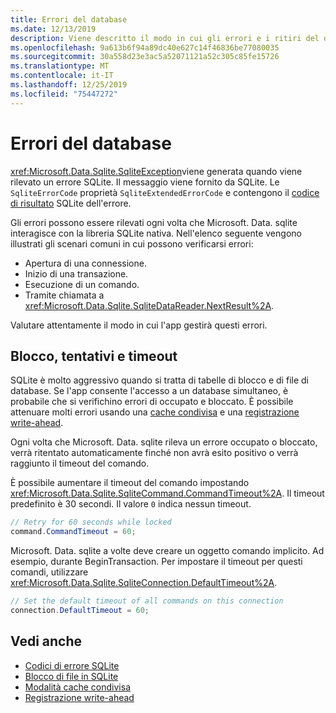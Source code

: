 ```yaml
---
title: Errori del database
ms.date: 12/13/2019
description: Viene descritto il modo in cui gli errori e i ritiri del database vengono gestiti dalla libreria.
ms.openlocfilehash: 9a613b6f94a89dc40e627c14f46836be77080035
ms.sourcegitcommit: 30a558d23e3ac5a52071121a52c305c85fe15726
ms.translationtype: MT
ms.contentlocale: it-IT
ms.lasthandoff: 12/25/2019
ms.locfileid: "75447272"
---
```

# <a name="database-errors"></a>Errori del database

<xref:Microsoft.Data.Sqlite.SqliteException>viene generata quando viene rilevato un errore SQLite. Il messaggio viene fornito da SQLite. Le `SqliteErrorCode` proprietà `SqliteExtendedErrorCode` e contengono il [codice di risultato](https://www.sqlite.org/rescode.html) SQLite dell'errore.

Gli errori possono essere rilevati ogni volta che Microsoft. Data. sqlite interagisce con la libreria SQLite nativa. Nell'elenco seguente vengono illustrati gli scenari comuni in cui possono verificarsi errori:

* Apertura di una connessione.
* Inizio di una transazione.
* Esecuzione di un comando.
* Tramite chiamata a <xref:Microsoft.Data.Sqlite.SqliteDataReader.NextResult%2A>.

Valutare attentamente il modo in cui l'app gestirà questi errori.

## <a name="locking-retries-and-timeouts"></a>Blocco, tentativi e timeout

SQLite è molto aggressivo quando si tratta di tabelle di blocco e di file di database. Se l'app consente l'accesso a un database simultaneo, è probabile che si verifichino errori di occupato e bloccato. È possibile attenuare molti errori usando una [cache condivisa](connection-strings.md#cache) e una [registrazione write-ahead](async.md).

Ogni volta che Microsoft. Data. sqlite rileva un errore occupato o bloccato, verrà ritentato automaticamente finché non avrà esito positivo o verrà raggiunto il timeout del comando.

È possibile aumentare il timeout del comando impostando <xref:Microsoft.Data.Sqlite.SqliteCommand.CommandTimeout%2A>. Il timeout predefinito è 30 secondi. Il valore `0` indica nessun timeout.

```csharp
// Retry for 60 seconds while locked
command.CommandTimeout = 60;
```

Microsoft. Data. sqlite a volte deve creare un oggetto comando implicito. Ad esempio, durante BeginTransaction. Per impostare il timeout per questi comandi, utilizzare <xref:Microsoft.Data.Sqlite.SqliteConnection.DefaultTimeout%2A>.

```csharp
// Set the default timeout of all commands on this connection
connection.DefaultTimeout = 60;
```

## <a name="see-also"></a>Vedi anche

* [Codici di errore SQLite](https://www.sqlite.org/rescode.html)
* [Blocco di file in SQLite](https://www.sqlite.org/lockingv3.html)
* [Modalità cache condivisa](https://www.sqlite.org/sharedcache.html)
* [Registrazione write-ahead](https://www.sqlite.org/wal.html)
